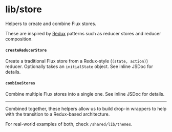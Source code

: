 lib/store
=========

Helpers to create and combine Flux stores.

These are inspired by [Redux] patterns such as reducer stores and reducer composition.

#### `createReducerStore`

Create a traditional Flux store from a Redux-style (`(state, action)`) reducer. Optionally takes an `initialState` object. See inline JSDoc for details.

#### `combineStores`

Combine multiple Flux stores into a single one. See inline JSDoc for details.

* * *

Combined together, these helpers allow us to build drop-in wrappers to help with the transition to a Redux-based architecture.

For real-world examples of both, check `/shared/lib/themes`.

[redux]: http://redux.js.org/
